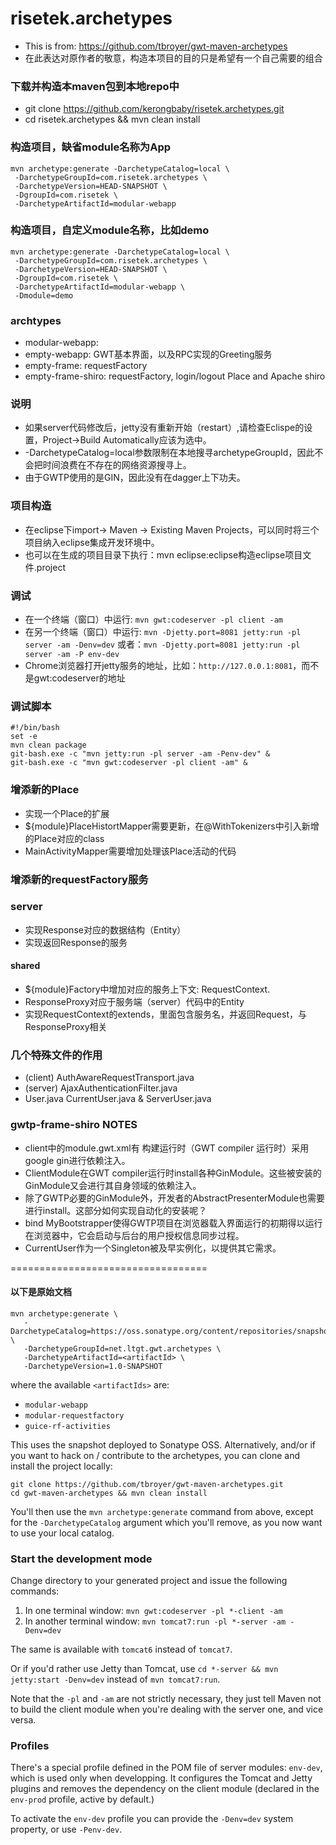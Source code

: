 risetek.archetypes
====================
* This is from: https://github.com/tbroyer/gwt-maven-archetypes
* 在此表达对原作者的敬意，构造本项目的目的只是希望有一个自己需要的组合

### 下载并构造本maven包到本地repo中
* git clone https://github.com/kerongbaby/risetek.archetypes.git
* cd risetek.archetypes && mvn clean install

### 构造项目，缺省module名称为App
```
mvn archetype:generate -DarchetypeCatalog=local \
 -DarchetypeGroupId=com.risetek.archetypes \
 -DarchetypeVersion=HEAD-SNAPSHOT \
 -DgroupId=com.risetek \
 -DarchetypeArtifactId=modular-webapp
```

### 构造项目，自定义module名称，比如demo
```
mvn archetype:generate -DarchetypeCatalog=local \
 -DarchetypeGroupId=com.risetek.archetypes \
 -DarchetypeVersion=HEAD-SNAPSHOT \
 -DgroupId=com.risetek \
 -DarchetypeArtifactId=modular-webapp \
 -Dmodule=demo
```

### archtypes
* modular-webapp:
* empty-webapp: GWT基本界面，以及RPC实现的Greeting服务
* empty-frame: requestFactory
* empty-frame-shiro: requestFactory, login/logout Place and Apache shiro


### 说明
* 如果server代码修改后，jetty没有重新开始（restart）,请检查Eclispe的设置，Project->Build Automatically应该为选中。
* -DarchetypeCatalog=local参数限制在本地搜寻archetypeGroupId，因此不会把时间浪费在不存在的网络资源搜寻上。
* 由于GWTP使用的是GIN，因此没有在dagger上下功夫。

### 项目构造
* 在eclipse下import-> Maven -> Existing Maven Projects，可以同时将三个项目纳入eclipse集成开发环境中。
* 也可以在生成的项目目录下执行：mvn eclipse:eclipse构造eclipse项目文件.project

### 调试
* 在一个终端（窗口）中运行: `mvn gwt:codeserver -pl client -am`
* 在另一个终端（窗口）中运行: `mvn -Djetty.port=8081 jetty:run -pl server -am -Denv=dev` 或者：`mvn -Djetty.port=8081 jetty:run -pl server -am -P env-dev`
* Chrome浏览器打开jetty服务的地址，比如：`http://127.0.0.1:8081`，而不是gwt:codeserver的地址

### 调试脚本
```
#!/bin/bash
set -e
mvn clean package
git-bash.exe -c "mvn jetty:run -pl server -am -Penv-dev" &
git-bash.exe -c "mvn gwt:codeserver -pl client -am" &
```

### 增添新的Place
* 实现一个Place的扩展
* ${module}PlaceHistortMapper需要更新，在@WithTokenizers中引入新增的Place对应的class
* MainActivityMapper需要增加处理该Place活动的代码

### 增添新的requestFactory服务
### server
* 实现Response对应的数据结构（Entity）
* 实现返回Response的服务

#### shared
* ${module}Factory中增加对应的服务上下文: RequestContext.
* ResponseProxy对应于服务端（server）代码中的Entity
* 实现RequestContext的extends，里面包含服务名，并返回Request<T>，<T>与ResponseProxy相关

### 几个特殊文件的作用
* (client) AuthAwareRequestTransport.java
* (server) AjaxAuthenticationFilter.java
* User.java CurrentUser.java & ServerUser.java

### gwtp-frame-shiro NOTES
* client中的module.gwt.xml有<set-configuration-property name="gin.ginjector.modules" value="com.risetek.entry.ClientModule"/> 构建运行时（GWT compiler 运行时）采用google gin进行依赖注入。
* ClientModule在GWT compiler运行时install各种GinModule。这些被安装的GinModule又会进行其自身领域的依赖注入。
* 除了GWTP必要的GinModule外，开发者的AbstractPresenterModule也需要进行install。这部分如何实现自动化的安装呢？
* bind MyBootstrapper使得GWTP项目在浏览器载入界面运行的初期得以运行在浏览器中，它会启动与后台的用户授权信息同步过程。
* CurrentUser作为一个Singleton被及早实例化，以提供其它需求。

==================================

#### 以下是原始文档
    mvn archetype:generate \
       -DarchetypeCatalog=https://oss.sonatype.org/content/repositories/snapshots/ \
       -DarchetypeGroupId=net.ltgt.gwt.archetypes \
       -DarchetypeArtifactId=<artifactId> \
       -DarchetypeVersion=1.0-SNAPSHOT

where the available `<artifactIds>` are:

* `modular-webapp`
* `modular-requestfactory`
* `guice-rf-activities`

This uses the snapshot deployed to Sonatype OSS. Alternatively, and/or if you want to
hack on / contribute to the archetypes, you can clone and install the project locally:

    git clone https://github.com/tbroyer/gwt-maven-archetypes.git
    cd gwt-maven-archetypes && mvn clean install

You'll then use the `mvn archetype:generate` command from above, except for the
`-DarchetypeCatalog` argument which you'll remove, as you now want to use your local
catalog.

### Start the development mode

Change directory to your generated project and issue the following commands:

1. In one terminal window: `mvn gwt:codeserver -pl *-client -am`
2. In another terminal window: `mvn tomcat7:run -pl *-server -am -Denv=dev`

The same is available with `tomcat6` instead of `tomcat7`.

Or if you'd rather use Jetty than Tomcat, use `cd *-server && mvn jetty:start -Denv=dev` instead of `mvn tomcat7:run`.

Note that the `-pl` and `-am` are not strictly necessary, they just tell Maven not to
build the client module when you're dealing with the server one, and vice versa.


### Profiles

There's a special profile defined in the POM file of server modules:
`env-dev`, which is used only when developping. It configures the Tomcat and Jetty
plugins and removes the dependency on the client module (declared in the `env-prod`
profile, active by default.)

To activate the `env-dev` profile you can provide the `-Denv=dev` system property, or
use `-Penv-dev`.
